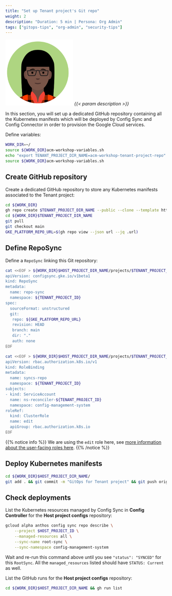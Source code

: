 ```yaml
---
title: "Set up Tenant project's Git repo"
weight: 2
description: "Duration: 5 min | Persona: Org Admin"
tags: ["gitops-tips", "org-admin", "security-tips"]
---
```

![Org Admin](/images/org-admin.png)
_{{< param description >}}_

In this section, you will set up a dedicated GitHub repository containing all the Kubernetes manifests which will be deployed by Config Sync and Config Connector in order to provision the Google Cloud services.

Define variables:
```Bash
WORK_DIR=~/
source ${WORK_DIR}acm-workshop-variables.sh
echo "export TENANT_PROJECT_DIR_NAME=acm-workshop-tenant-project-repo" >> ${WORK_DIR}acm-workshop-variables.sh
source ${WORK_DIR}acm-workshop-variables.sh
```

## Create GitHub repository

Create a dedicated GitHub repository to store any Kubernetes manifests associated to the Tenant project:
```Bash
cd ${WORK_DIR}
gh repo create $TENANT_PROJECT_DIR_NAME --public --clone --template https://github.com/mathieu-benoit/config-sync-template-repo
cd ${WORK_DIR}$TENANT_PROJECT_DIR_NAME
git pull
git checkout main
GKE_PLATFORM_REPO_URL=$(gh repo view --json url --jq .url)
```

## Define RepoSync

Define a `RepoSync` linking this Git repository:
```Bash
cat <<EOF > ${WORK_DIR}$HOST_PROJECT_DIR_NAME/projects/$TENANT_PROJECT_ID/gke-config-repo-sync.yaml
apiVersion: configsync.gke.io/v1beta1
kind: RepoSync
metadata:
  name: repo-sync
  namespace: ${TENANT_PROJECT_ID}
spec:
  sourceFormat: unstructured
  git:
   repo: ${GKE_PLATFORM_REPO_URL}
   revision: HEAD
   branch: main
   dir: "."
   auth: none
EOF
```

```Bash
cat <<EOF > ${WORK_DIR}$HOST_PROJECT_DIR_NAME/projects/$TENANT_PROJECT_ID/gke-config-repo-sync-role-binding.yaml
apiVersion: rbac.authorization.k8s.io/v1
kind: RoleBinding
metadata:
  name: syncs-repo
  namespace: ${TENANT_PROJECT_ID}
subjects:
- kind: ServiceAccount
  name: ns-reconciler-${TENANT_PROJECT_ID}
  namespace: config-management-system
roleRef:
  kind: ClusterRole
  name: edit
  apiGroup: rbac.authorization.k8s.io
EOF
```
{{% notice info %}}
We are using the `edit` role here, see [more information about the user-facing roles here](https://kubernetes.io/docs/reference/access-authn-authz/rbac/#user-facing-roles).
{{% /notice %}}

## Deploy Kubernetes manifests

```Bash
cd ${WORK_DIR}$HOST_PROJECT_DIR_NAME/
git add . && git commit -m "GitOps for Tenant project" && git push origin main
```

## Check deployments

List the Kubernetes resources managed by Config Sync in **Config Controller** for the **Host project configs** repository:
```Bash
gcloud alpha anthos config sync repo describe \
    --project $HOST_PROJECT_ID \
    --managed-resources all \
    --sync-name root-sync \
    --sync-namespace config-management-system
```
Wait and re-run this command above until you see `"status": "SYNCED"` for this `RootSync`. All the `managed_resources` listed should have `STATUS: Current` as well.

List the GitHub runs for the **Host project configs** repository:
```Bash
cd ${WORK_DIR}$HOST_PROJECT_DIR_NAME && gh run list
```